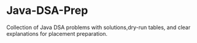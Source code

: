 # Java-DSA-Prep
Collection of Java DSA problems with solutions,dry-run  tables, and clear explanations for placement  preparation.
